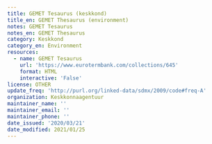 ```yaml
---
title: GEMET Tesaurus (keskkond)
title_en: GEMET Thesaurus (environment)
notes: GEMET Tesaurus
notes_en: GEMET Thesaurus
category: Keskkond
category_en: Environment
resources:
  - name: GEMET Tesaurus
    url: 'https://www.eurotermbank.com/collections/645'
    format: HTML
    interactive: 'False'
license: OTHER
update_freq: 'http://purl.org/linked-data/sdmx/2009/code#freq-A'
organization: Keskkonnaagentuur
maintainer_name: ''
maintainer_email: ''
maintainer_phone: ''
date_issued: '2020/03/21'
date_modified: 2021/01/25
---
```

